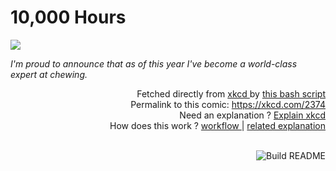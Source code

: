# <b>10,000 Hours</b>

[![](https://imgs.xkcd.com/comics/10000_hours.png)](https://xkcd.com/2374)

<i>I&#39;m proud to announce that as of this year I&#39;ve become a world-class expert at chewing.</i>

<div align="right">
  Fetched directly from
  <a href="https://xkcd.com">
    xkcd
  </a>
  by
  <a href="https://github.com/Vanille-N/Vanille-N/blob/master/fetch">
    this bash script
  </a>
</div>
<div align="right">
  Permalink to this comic:
  <a href="https://xkcd.com/2374">
    https://xkcd.com/2374
  </a>
</div>
<div align="right">
  Need an explanation ?
  <a href="https://www.explainxkcd.com/wiki/index.php/2374">
    Explain xkcd
  </a>
</div>
<div align="right">
  How does this work ?
  <a href="https://github.com/Vanille-N/Vanille-N/blob/master/.github/workflows/build.yml">
    workflow
  </a>
  |
  <a href="https://simonwillison.net/2020/Jul/10/self-updating-profile-readme/">
    related explanation
  </a>
</div><br>

<a href="https://github.com/Vanille-N/Vanille-N/actions"><img src="https://github.com/Vanille-N/Vanille-N/workflows/Build%20README/badge.svg" align="right" alt="Build README"></a>
